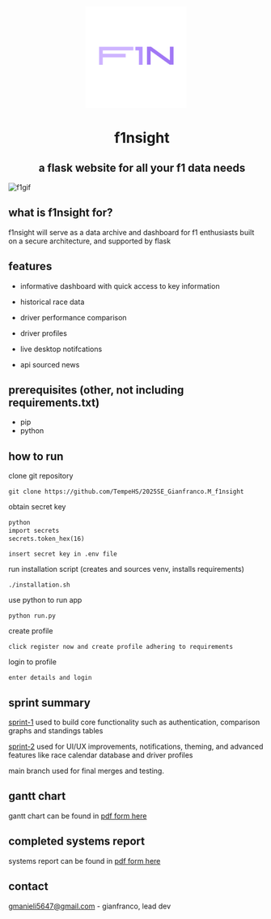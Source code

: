 <p align="center">
  <picture>
    <source srcset="app/static/images/favicon.svg" width="200">
    <img alt="f1nsight" src="app/static/images/favicon.svg" width="200">
  </picture>
</p>

<div id="user-content-toc">
  <ul align="center" style="list-style: none;">
    <summary>
      <h1>f1nsight</h1>
    </summary>
  </ul>
</div>
<div id="user-content-toc">
  <ul align="center" style="list-style: none;">
    <summary>
      <h2>a flask website for all your f1 data needs</h2>
    </summary>
  </ul>
</div>

![f1gif](app/static/gif/F1NSIGHT_DEMO.gif)

## what is f1nsight for?
f1nsight will serve as a data archive and dashboard for f1 enthusiasts built on a secure architecture, and supported by flask

## features

- informative dashboard with quick access to key information

- historical race data

- driver performance comparison

- driver profiles

- live desktop notifcations

- api sourced news

## prerequisites (other, not including requirements.txt)
- pip
- python

## how to run

clone git repository
```
git clone https://github.com/TempeHS/2025SE_Gianfranco.M_f1nsight
``` 

obtain secret key
```
python
import secrets
secrets.token_hex(16)
```
```
insert secret key in .env file
```

run installation script (creates and sources venv, installs requirements)
```
./installation.sh
```

use python to run app
```
python run.py
```

create profile
```
click register now and create profile adhering to requirements
```

login to profile
```
enter details and login
```

## sprint summary
[sprint-1](https://github.com/TempeHS/2025SE_Gianfranco.M_f1nsight/tree/sprint-1) used to build core functionality such as authentication, comparison graphs and standings tables

[sprint-2](https://github.com/TempeHS/2025SE_Gianfranco.M_f1nsight/tree/sprint-2) used for UI/UX improvements, notifications, theming, and advanced features like race calendar database and driver profiles
 
main branch used for final merges and testing.

## gantt chart

gantt chart can be found in [pdf form here](/app/static/documents/FINAL%20GANTT.pdf)

## completed systems report

systems report can be found in [pdf form here](/app/static/documents/4_SYSTEMS_REPORT.pdf)




## contact
gmanieli5647@gmail.com - gianfranco, lead dev